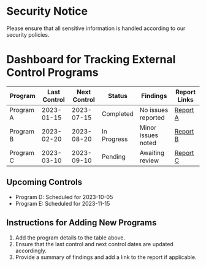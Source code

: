 # Security Notice
Please ensure that all sensitive information is handled according to our security policies.

# Dashboard for Tracking External Control Programs

| Program              | Last Control | Next Control | Status   | Findings               | Report Links          |
|----------------------|--------------|--------------|----------|------------------------|-----------------------|
| Program A            | 2023-01-15   | 2023-07-15   | Completed| No issues reported     | [Report A](link-to-report-a) |
| Program B            | 2023-02-20   | 2023-08-20   | In Progress| Minor issues noted    | [Report B](link-to-report-b) |
| Program C            | 2023-03-10   | 2023-09-10   | Pending  | Awaiting review        | [Report C](link-to-report-c) |

## Upcoming Controls
- Program D: Scheduled for 2023-10-05
- Program E: Scheduled for 2023-11-15

## Instructions for Adding New Programs
1. Add the program details to the table above.
2. Ensure that the last control and next control dates are updated accordingly.
3. Provide a summary of findings and add a link to the report if applicable.